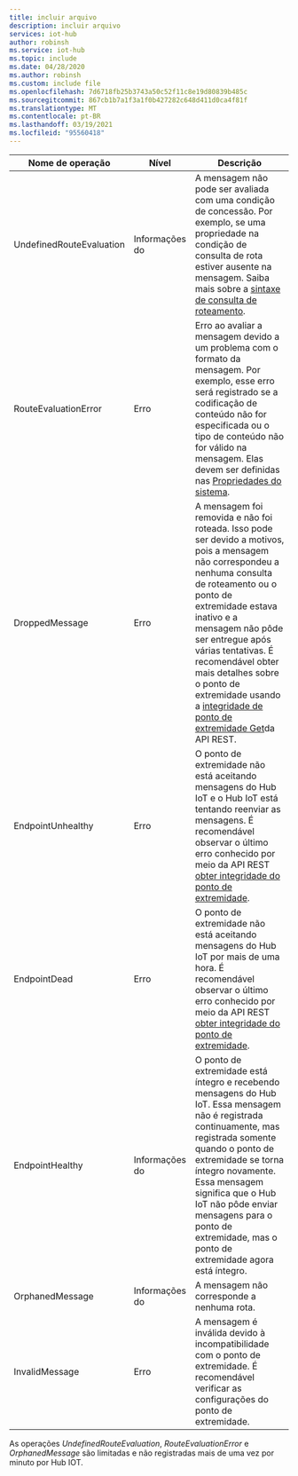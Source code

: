 ```yaml
---
title: incluir arquivo
description: incluir arquivo
services: iot-hub
author: robinsh
ms.service: iot-hub
ms.topic: include
ms.date: 04/28/2020
ms.author: robinsh
ms.custom: include file
ms.openlocfilehash: 7d6718fb25b3743a50c52f11c8e19d80839b485c
ms.sourcegitcommit: 867cb1b7a1f3a1f0b427282c648d411d0ca4f81f
ms.translationtype: MT
ms.contentlocale: pt-BR
ms.lasthandoff: 03/19/2021
ms.locfileid: "95560418"
---
```

<!-- operation names for the diag logs for IoT Hub -->

|Nome de operação|Nível|Descrição|
|------------- |-----|-----------|
|UndefinedRouteEvaluation|Informações do|A mensagem não pode ser avaliada com uma condição de concessão. Por exemplo, se uma propriedade na condição de consulta de rota estiver ausente na mensagem. Saiba mais sobre a [sintaxe de consulta de roteamento](../articles/iot-hub/iot-hub-devguide-routing-query-syntax.md).|
|RouteEvaluationError|Erro|Erro ao avaliar a mensagem devido a um problema com o formato da mensagem. Por exemplo, esse erro será registrado se a codificação de conteúdo não for especificada ou o tipo de conteúdo não for válido na mensagem. Elas devem ser definidas nas [Propriedades do sistema](../articles/iot-hub/iot-hub-devguide-routing-query-syntax.md#system-properties).|
|DroppedMessage|Erro|A mensagem foi removida e não foi roteada. Isso pode ser devido a motivos, pois a mensagem não correspondeu a nenhuma consulta de roteamento ou o ponto de extremidade estava inativo e a mensagem não pôde ser entregue após várias tentativas. É recomendável obter mais detalhes sobre o ponto de extremidade usando a [integridade de ponto de extremidade Get](/rest/api/iothub/iothubresource/getendpointhealth#iothubresource_getendpointhealth)da API REST.|
|EndpointUnhealthy|Erro|O ponto de extremidade não está aceitando mensagens do Hub IoT e o Hub IoT está tentando reenviar as mensagens. É recomendável observar o último erro conhecido por meio da API REST [obter integridade do ponto de extremidade](/rest/api/iothub/iothubresource/getendpointhealth#iothubresource_getendpointhealth).|
|EndpointDead|Erro|O ponto de extremidade não está aceitando mensagens do Hub IoT por mais de uma hora. É recomendável observar o último erro conhecido por meio da API REST [obter integridade do ponto de extremidade](/rest/api/iothub/iothubresource/getendpointhealth#iothubresource_getendpointhealth).|
|EndpointHealthy|Informações do|O ponto de extremidade está íntegro e recebendo mensagens do Hub IoT. Essa mensagem não é registrada continuamente, mas registrada somente quando o ponto de extremidade se torna íntegro novamente. Essa mensagem significa que o Hub IoT não pôde enviar mensagens para o ponto de extremidade, mas o ponto de extremidade agora está íntegro.|
|OrphanedMessage|Informações do|A mensagem não corresponde a nenhuma rota.|
|InvalidMessage|Erro|A mensagem é inválida devido à incompatibilidade com o ponto de extremidade. É recomendável verificar as configurações do ponto de extremidade.|


As operações *UndefinedRouteEvaluation*, *RouteEvaluationError* e *OrphanedMessage* são limitadas e não registradas mais de uma vez por minuto por Hub IOT.